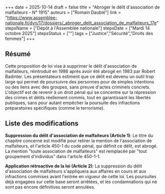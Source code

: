 +++
date = 2025-10-14
draft = false
title = "Abroger le délit d'association de malfaiteurs - N° 1915"
auteurs = ["Romain Daubié"]
link = "https://www.assemblee-nationale.fr/dyn/17/dossiers/_abroger_delit_association_de_malfaiteurs_17e"
stepsName = ["Dépôt à l'Assemblée nationale"]
stepsDate = ["Mardi 14 octobre 2025"]
stepsStatus = [""]
tags = ["Justice","Sécurité","Droits des femmes"]
+++

## Résumé

Cette proposition de loi vise à supprimer le délit d'association de malfaiteurs, réintroduit en 1986 après avoir été abrogé en 1983 par Robert Badinter. Les présentateurs estiment que ce délit est devenu un outil trop large qui permet de poursuivre des personnes pour de simples intentions ou des liens avec des groupes, sans preuve d'actes criminels concrets. L'objectif est de revenir à un droit pénal qui se concentre sur la répression des crimes et délits réellement commis, tout en garantissant les libertés publiques, sans pour autant empêcher la poursuite des infractions préparatoires spécifiques (comme le terrorisme).

## Liste des modifications

**Suppression du délit d'association de malfaiteurs (Article 1)**: Le titre du chapitre concerné est modifié pour retirer la mention de l'association de malfaiteurs, et l'article 450-1 du code pénal, qui définit ce délit, est abrogé. La mention "toute association de malfaiteurs" est remplacée par "tout groupement d'individus" dans l'article 450-1-1.

**Application rétroactive de la loi (Article 2)**: La suppression du délit d'association de malfaiteurs s'appliquera aux affaires en cours et aux infractions commises avant l'entrée en vigueur de cette loi. Les poursuites déjà engagées sur cette base seront arrêtées, et les condamnations qui ne sont pas encore définitives seront annulées.
